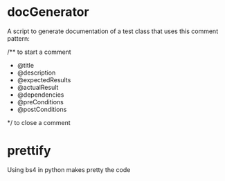 # docGenerator

A script to generate documentation of a test class that uses this comment pattern:

/** to start a comment 


* @title
* @description 
* @expectedResults 
* @actualResult 
* @dependencies 
* @preConditions 
* @postConditions


*/ to close a comment

# prettify
Using bs4 in python makes pretty the code
